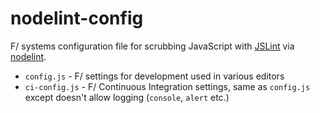 # nodelint-config

F/ systems configuration file for scrubbing JavaScript with [JSLint](http://www.jslint.com/lint.html) via [nodelint](http://github.com/tav/nodelint).

- `config.js` - F/ settings for development used in various editors
- `ci-config.js` - F/ Continuous Integration settings, same as `config.js` except doesn't allow logging (`console`, `alert` etc.)

